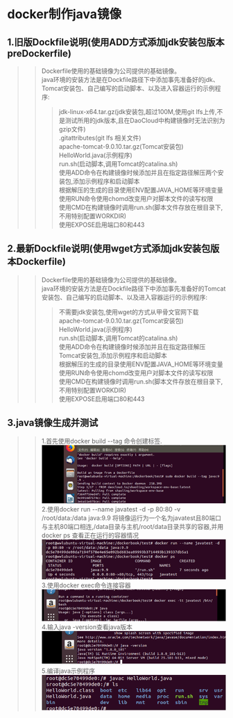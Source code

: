 # docker制作java镜像
## 1.旧版Dockfile说明(使用ADD方式添加jdk安装包版本preDockerfile)
>>Dockerfile使用的基础镜像为公司提供的基础镜像。<br>
>>java环境的安装方法是在Dockfile路径下中添加事先准备好的jdk、Tomcat安装包、自己编写的启动脚本、以及进入容器运行的示例程序:<br>
>>>jdk-linux-x64.tar.gz(jdk安装包,超过100M,使用git lfs上传,不是测试所用的jdk版本,且在DaoCloud中构建镜像时无法识别为gzip文件)<br>
>>>.gitattributes(git lfs 相关文件)<br>
>>>apache-tomcat-9.0.10.tar.gz(Tomcat安装包)<br>
>>>HelloWorld.java(示例程序)<br>
>>>run.sh(启动脚本,调用Tomcat的catalina.sh)<br>
>>使用ADD命令在构建镜像时候添加并且在指定路径解压两个安装包,添加示例程序和启动脚本<br>
>>根据解压的生成的目录使用ENV配置JAVA_HOME等环境变量<br>
>>使用RUN命令使用chomd改变用户对脚本文件的读写权限<br>
>>使用CMD在构建镜像时调用run.sh(脚本文件存放在根目录下,不用特别配置WORKDIR)<br>
>>使用EXPOSE启用端口80和443<br>
## 2.最新Dockfile说明(使用wget方式添加jdk安装包版本Dockerfile)
>>Dockerfile使用的基础镜像为公司提供的基础镜像。<br>
>>java环境的安装方法是在Dockfile路径下中添加事先准备好的Tomcat安装包、自己编写的启动脚本、以及进入容器运行的示例程序:<br>
>>>不需要jdk安装包,使用wget的方式从甲骨文官网下载<br>
>>>apache-tomcat-9.0.10.tar.gz(Tomcat安装包)<br>
>>>HelloWorld.java(示例程序)<br>
>>>run.sh(启动脚本,调用Tomcat的catalina.sh)<br>
>>使用ADD命令在构建镜像时候添加并且在指定路径解压Tomcat安装包,添加示例程序和启动脚本<br>
>>根据解压的生成的目录使用ENV配置JAVA_HOME等环境变量<br>
>>使用RUN命令使用chomd改变用户对脚本文件的读写权限<br>
>>使用CMD在构建镜像时调用run.sh(脚本文件存放在根目录下,不用特别配置WORKDIR)<br>
>>使用EXPOSE启用端口80和443<br>
## 3.java镜像生成并测试

>>1.首先使用docker build --tag 命令创建标签.<br>
![Ubuntu执行图](https://github.com/wwlcode/photo/blob/master/1.png)<br>
>>2.使用docker run --name javatest -d -p 80:80 -v /root/data:/data java:9.9 将镜像运行为一个名为javatest且80端口与主机80端口相连,/data目录与主机/root/data目录共享的容器,并用docker ps 查看正在运行的容器情况<br>
![Ubuntu执行图](https://github.com/wwlcode/photo/blob/master/2.png)<br>
>>3.使用docker exec命令连接容器<br>
![Ubuntu执行图](https://github.com/wwlcode/photo/blob/master/3.png)<br>
>>4.输入java -version查看java版本<br>
![Ubuntu执行图](https://github.com/wwlcode/photo/blob/master/4.png)<br>
>>5.编译java示例程序<br>
![Ubuntu执行图](https://github.com/wwlcode/photo/blob/master/5.png)<br>
